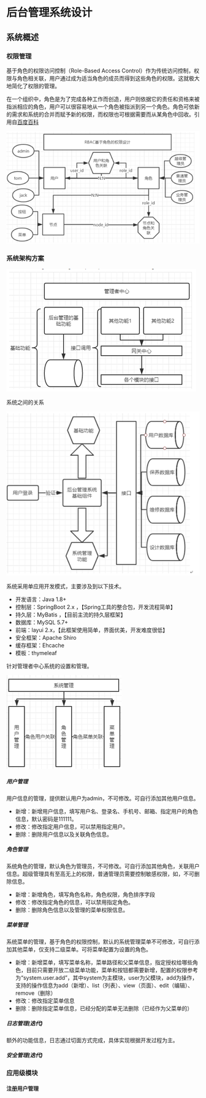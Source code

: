# 后台管理系统设计

## 系统概述

### 权限管理

基于角色的权限访问控制（Role-Based Access Control）作为传统访问控制，权限与角色相关联，用户通过成为适当角色的成员而得到这些角色的权限。这就极大地简化了权限的管理。

在一个组织中，角色是为了完成各种工作而创造，用户则依据它的责任和资格来被指派相应的角色，用户可以很容易地从一个角色被指派到另一个角色。角色可依新的需求和系统的合并而赋予新的权限，而权限也可根据需要而从某角色中回收。引用自[百度百科](https://baike.baidu.com/item/RBAC/1328788?fr=aladdin)

![1562049993200](images\1562049993200.png)

### 系统架构方案

![1562050019430](images\1562050019430.png)

系统之间的关系

![1562050050551](images\1562050050551.png)

系统采用单应用开发模式，主要涉及到以下技术。

- 开发语言：Java 1.8+ 
- 控制层：SpringBoot 2.x ，【Spring工具的整合包，开发流程简单】
- 持久层：MyBatis ，【目前主流的持久层框架】
- 数据库：MySQL 5.7+
- 前端：layui 2.x，【此框架使用简单，界面优美，开发难度很低】
- 安全框架：Apache Shiro
- 缓存框架：Ehcache
- 模板：thymeleaf

针对管理者中心系统的设置和管理。

![1561951215316](images\1561951215316.png)

##### 用户管理

用户信息的管理，提供默认用户为admin，不可修改。可自行添加其他用户信息。

- 新增：新增用户信息，填写用户名、登录名、手机号、邮箱、指定用户的角色信息，默认密码是111111。
- 修改：修改指定用户信息，可以禁用指定用户。
- 删除：删除用户信息以及关联角色信息。

##### 角色管理

系统角色的管理，默认角色为管理员，不可修改。可自行添加其他角色，关联用户信息。超级管理具有至高无上的权限，普通管理员需要控制敏感权限，如，不可删除信息。

- 新增：新增角色，填写角色名称，角色权限，角色排序字段
- 修改：修改指定角色的信息，可以禁用指定角色。
- 删除：删除角色信息以及管理的菜单权限信息。

##### 菜单管理

系统菜单的管理，基于角色的权限控制，默认的系统管理菜单不可修改，可自行添加其他菜单，仅支持二级菜单。可将菜单配置为设置的角色。

- 新增：新增菜单，填写菜单名称，菜单路径和父菜单信息，指定授权给哪些角色，目前只需要开放二级菜单功能，菜单和按钮都需要新增，配置的权限参考为“system.user.add”，其中system为主模块，user为父模块，add为操作，支持的操作信息为add（新增）、list（列表）、view（页面）、edit（编辑）、remove（删除）
- 修改：修改指定菜单信息
- 删除：删除指定菜单信息，已经分配的菜单无法删除（已经作为父菜单的）

##### 日志管理(迭代)

额外的功能信息，日志通过切面方式完成，具体实现根据开发过程为主。

##### 安全管理(迭代)

### 应用级模块

#### 注册用户管理


